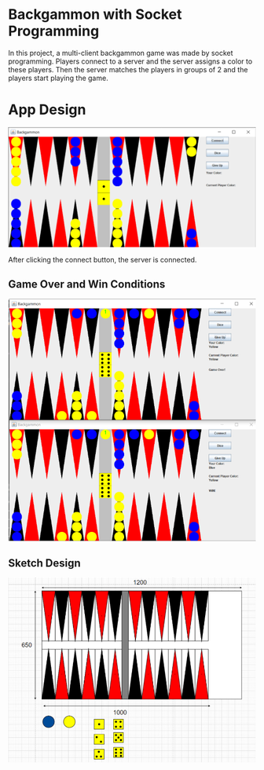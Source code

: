 # Backgammon with Socket Programming
In this project, a multi-client backgammon game was made by socket programming. Players connect to a server and the server assigns a color to these players. 
Then the server matches the players in groups of 2 and the players start playing the game.

# App Design
![](./screenshot/design.png)

After clicking the connect button, the server is connected.

## Game Over and Win Conditions
![](./screenshot/conditions.png)

## Sketch Design
![](./screenshot/sketch_design.png)